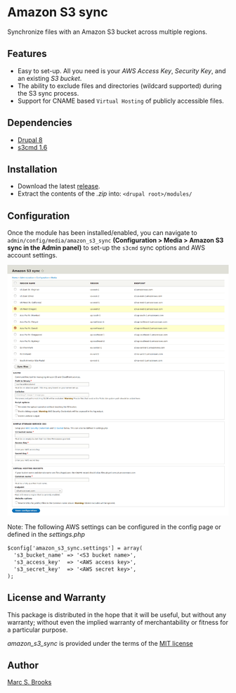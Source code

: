 # Amazon S3 sync

Synchronize files with an Amazon S3 bucket across multiple regions.

## Features

- Easy to set-up. All you need is your _AWS Access Key_, _Security Key_, and an existing _S3 bucket_.
- The ability to exclude files and directories (wildcard supported) during the S3 sync process.
- Support for CNAME based `Virtual Hosting` of publicly accessible files.

## Dependencies

- [Drupal 8](https://www.drupal.org)
- [s3cmd 1.6](https://github.com/s3tools/s3cmd)

## Installation

- Download the latest [release](https://github.com/nuxy/amazon_s3_sync/tags).
- Extract the contents of the _.zip_ into: `<drupal root>/modules/`

## Configuration

Once the module has been installed/enabled, you can navigate to `admin/config/media/amazon_s3_sync` **(Configuration > Media > Amazon S3 sync in the Admin panel)** to set-up the `s3cmd` sync options and AWS account settings.

[<img src="https://raw.githubusercontent.com/nuxy/amazon_s3_sync/master/screenshot.png" alt="Amazon S3 sync" />](https://nuxy.github.io/amazon_s3_sync)

Note: The following AWS settings can be configured in the config page or defined in the _settings.php_
```
$config['amazon_s3_sync.settings'] = array(
  's3_bucket_name' => '<S3 bucket name>',
  's3_access_key'  => '<AWS access key>',
  's3_secret_key'  => '<AWS secret key>',
);
```

## License and Warranty

This package is distributed in the hope that it will be useful, but without any warranty; without even the implied warranty of merchantability or fitness for a particular purpose.

_amazon_s3_sync_ is provided under the terms of the [MIT license](http://www.opensource.org/licenses/mit-license.php)

## Author

[Marc S. Brooks](https://github.com/nuxy)
